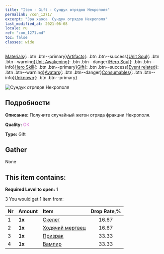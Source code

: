 ```yaml
---
title: "Item - Gift - Сундук отрядов Некрополя"
permalink: /con_1271/
excerpt: "Эра хаоса  Сундук отрядов Некрополя"
last_modified_at: 2021-06-08
locale: ru
ref: "con_1271.md"
toc: false
classes: wide
---
```

 [Materials](/ItemsRU/){: .btn .btn--primary}[Artifacts](/ItemsRU/Artifacts/){: .btn .btn--success}[Unit Soul](/ItemsRU/UnitSoul/){: .btn .btn--warning}[Unit Awakening](/ItemsRU/UnitAwakening/){: .btn .btn--danger}[Hero Soul](/ItemsRU/HeroSoul/){: .btn .btn--info}[Hero Skill](/ItemsRU/HeroSkill/){: .btn .btn--primary}[Gift](/ItemsRU/Gift/){: .btn .btn--success}[Event related](/ItemsRU/Events/){: .btn .btn--warning}[Avatars](/ItemsRU/Avatars/){: .btn .btn--danger}[Consumables](/ItemsRU/Consumables/){: .btn .btn--info}[Unknown](/ItemsRU/Unknown/){: .btn .btn--primary}

 ![Сундук отрядов Некрополя](/images/t/i_904003.png)

## Подробности
 **Описание:** Получите случайный жетон отряда фракции Некрополя.

 **Quality:** <span style="color: #DA70D6">OK</span>

 **Type:** Gift

## Gather

  None

## This item contains:

 **Required Level to open:** 1

 3 You would get **1** item  from:

  | Nr | Amount |     Item    | Drop Rate,% |
  |:---|:-------|:------------|:---------:|
  | 1 |  **1x** | [Скелет](/ItemsRU/unt_208/) | 16.67 | 
  | 2 |  **1x** | [Ходячий мертвец](/ItemsRU/unt_209/) | 16.67 | 
  | 3 |  **1x** | [Призрак](/ItemsRU/unt_210/) | 33.33 | 
  | 4 |  **1x** | [Вампир](/ItemsRU/unt_211/) | 33.33 | 
